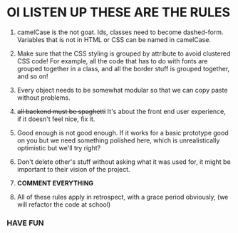 ﻿# OI LISTEN UP THESE ARE THE RULES

 1. camelCase is the not goat. Ids, classes need to become dashed-form. Variables that is not in HTML or CSS can be named in camelCase.
 
 2. Make sure that the CSS styling is grouped by attribute to avoid clustered CSS code! For example, all the code that has to do with fonts are grouped together in a class, and all the border stuff is grouped together, and so on! 

 3. Every object needs to be somewhat modular so that we can copy paste without problems.

 4. ~~all backend must be spaghetti~~ It's about the front end user experience, if it doesn't feel nice, fix it.

 5. Good enough is not good enough. If it works for a basic prototype good on you but we need something polished here, which is unrealistically optimistic but we'll try right?

 6. Don't delete other's stuff without asking what it was used for, it might be important to their vision of the project.

 7. **COMMENT EVERYTHING**

 8. All of these rules apply in retrospect, with a grace period obviously, (we will refactor the code at school)

### HAVE FUN
